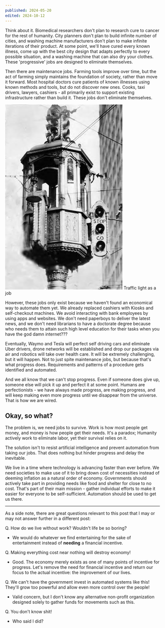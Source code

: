 ```yaml
---
published: 2024-05-20
edited: 2024-10-12
---
```


Think about it. Biomedical researchers don't plan to research cure to cancer for the rest of humanity. City planners don't plan to build infinite number of cities, and washing machine manufacturers don't plan to make infinite iterations of their product. At some point, we'll have cured every known illness, come up with the best city design that adapts perfectly to every possible situation, and a washing machine that can also dry your clothes. These 'progressive' jobs are designed to eliminate themselves.

Then there are maintenance jobs. Farming tools improve over time, but the act of farming simply maintains the foundation of society, rather than move it forward. Most hospital doctors cure patients of known illnesses using known methods and tools, but do not discover new ones. Cooks, taxi drivers, lawyers, cashiers - all primarily exist to support existing infrastructure rather than build it. These jobs don't eliminate themselves.

![](assets/traffic-light-as-a-job.png)
Traffic light as a job

However, these jobs only exist because we haven't found an economical way to automate them yet. We already replaced cashiers with Kiosks and self-checkout machines. We avoid interacting with bank employees by using apps and websites. We don't need paperboys to deliver the latest news, and we don't need librarians to have a doctorate degree because who needs them to attain such high level education for their tasks when you have the god damn internet???

Eventually, Waymo and Tesla will perfect self driving cars and eliminate Uber drivers, drone networks will be established and drop our packages via air and robotics will take over health care. It will be extremely challenging, but it will happen. Not to just spite maintenance jobs, but because that's what progress does. Requirements and patterns of a procedure gets identified and automated.

And we all know that we can't stop progress. Even if someone does give up, someone else will pick it up and perfect it at some point. Humans are perfectionists - we have always made progress, are making progress, and will keep making even more progress until we disappear from the universe. That is how we are wired.

## Okay, so what?

The problem is, we need jobs to survive. Work is how most people get money, and money is how people get their needs. It's a paradox; Humanity actively work to eliminate labor, yet their survival relies on it.

The solution isn't to resist artificial intelligence and prevent automation from taking our jobs. That does nothing but hinder progress and delay the inevitable.

We live in a time where technology is advancing faster than ever before. We need societies to make use of it to bring down cost of necessities instead of deeming inflation as a natural order of economy. Governments should actively take part in providing needs like food and shelter for close to no cost. That's part of their main mission - gather individual efforts to make it easier for everyone to be self-sufficient. Automation should be used to get us there.

---

As a side note, there are great questions relevant to this post that I may or may not answer further in a different post:

Q. How do we live without work? Wouldn't life be so boring?

- We would do whatever we find entertaining for the sake of entertainment instead of **needing** a financial incentive.

Q. Making everything cost near nothing will destroy economy!

- Good. The economy merely exists as one of many points of incentive for progress. Let's remove the need for financial incentive and return our focus to the actual incentive: the improvement of our lives.

Q. We can't have the government invest in automated systems like this! They'll grow too powerful and allow even more control over the people!

- Valid concern, but I don't know any alternative non-profit organization designed solely to gather funds for movements such as this.

Q. You don't know shit!

- Who said I did?
